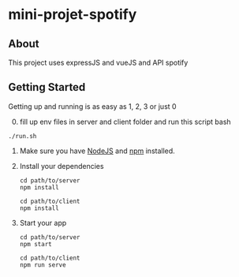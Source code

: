 # mini-projet-spotify


## About

This project uses expressJS and vueJS and API spotify

## Getting Started

Getting up and running is as easy as 1, 2, 3 or just 0

0. fill up env files in server and client folder and run this script bash
  ```
  ./run.sh
  
 ```

1. Make sure you have [NodeJS](https://nodejs.org/) and [npm](https://www.npmjs.com/) installed.
2. Install your dependencies

    ```
    cd path/to/server
    npm install
    ```
     ```
    cd path/to/client
    npm install
    ```

3. Start your app

    ```
    cd path/to/server
    npm start
    ```
    
    ```
    cd path/to/client
    npm run serve
    ```

